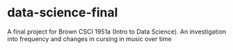 # data-science-final
A final project for Brown CSCI 1951a (Intro to Data Science). An investigation into frequency and changes in cursing in music over time
